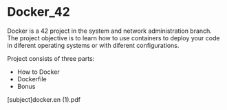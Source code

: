 # Docker_42

Docker is a 42 project in the system and network administration branch. The project objective is to learn how to use containers to deploy your code in diferent operating systems or with diferent configurations.

Project consists of three parts:
* How to Docker
* Dockerfile
* Bonus

[subject]docker.en (1).pdf
